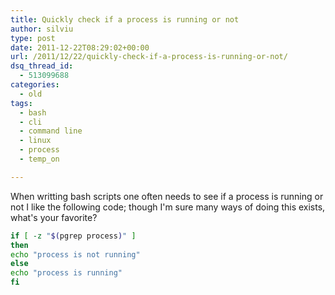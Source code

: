 ```yaml
---
title: Quickly check if a process is running or not
author: silviu
type: post
date: 2011-12-22T08:29:02+00:00
url: /2011/12/22/quickly-check-if-a-process-is-running-or-not/
dsq_thread_id:
  - 513099688
categories:
  - old
tags:
  - bash
  - cli
  - command line
  - linux
  - process
  - temp_on

---
```

When writting bash scripts one often needs to see if a process is running or not
I like the following code; though I'm sure many ways of doing this exists, what's your favorite?
```bash
if [ -z "$(pgrep process)" ]
then
echo "process is not running"
else
echo "process is running"
fi
```